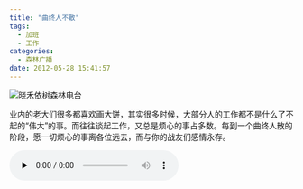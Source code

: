 ```yaml
---
title: "曲终人不散"
tags:
  - 加班
  - 工作
categories:
  - 森林广播
date: 2012-05-28 15:41:57
---
```


![晓禾依树森林电台](../../../images/radiocover/radio_037.jpg) 

业内的老大们很多都喜欢画大饼，其实很多时候，大部分人的工作都不是什么了不起的“伟大”的事。而往往谈起工作，又总是烦心的事占多数。每到一个曲终人散的阶段，愿一切烦心的事离各位远去，而与你的战友们感情永存。  

<audio id="audio" controls="" preload="none">
  <source id="mp3" src="http://www.coletree.com/radio/coletree_radio_037.mp3">
</audio>
